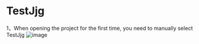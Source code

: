 # TestJjg

1，When opening the project for the first time, you need to manually select TestJjg
![image](https://github.com/yanzhoukang123/TestJjg/assets/74643874/6fa5da02-22c4-4a00-89ec-f19e5328addb)
